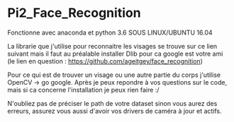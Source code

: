 # Pi2_Face_Recognition

Fonctionne avec anaconda et python 3.6 SOUS LINUX/UBUNTU 16.04

La librarie que j'utilise pour reconnaitre les visages se trouve sur ce lien suivant mais il faut au préalable installer Dlib pour ca google est votre ami (le lien en question : https://github.com/ageitgey/face_recognition)

Pour ce qui est de trouver un visage ou une autre partie du corps j'utilise OpenCV -> go google. 
Après je peux repondre à vos questions sur le code, mais si ca concerne l'installation je peux rien faire :/

N'oubliez pas de préciser le path de votre dataset sinon vous aurez des erreurs, assurez vous aussi d'avoir vos drivers de caméra à jour et actifs.
